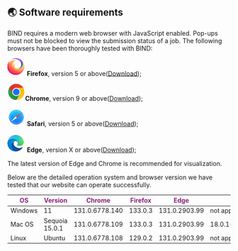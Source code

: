 ## 🌏 Software requirements

BIND requires a modern web browser with JavaScript enabled. Pop-ups must not be blocked to view the submission status of a job. The following browsers have been thoroughly tested with BIND:

<img src="./imgs/firefox.png" width="40"> **Firefox**, version 5 or above([Download](https://www.mozilla.org/en-US/firefox/)); 

<img src="./imgs/chrome.png" width="40">**Chrome**, version 9 or above([Download](https://www.google.com/intl/US/chrome/)); 

<img src="./imgs/safari.png" width="40"> **Safari**, version 5 or above([Download](http://www.apple.com/safari/download));  
                                                
<img src="./imgs/edge.png" width="40"> **Edge**, version X or above([Download](https://www.microsoft.com/en-us/edge/download?form=MA13FJ));




The latest version of Edge and Chrome is recommended for visualization.

Below are the detailed operation system and browser version we have tested that our website can operate successfully.

| <font color= #871F78>OS</font> | <font color= #871F78>Version | <font color= #871F78>Chrome | <font color= #871F78>Firefox | <font color= #871F78>Edge | <font color= #871F78>Safari |
| --- | ---    |  ---   |  ---    | ---  | ---    |
| Windows | 11 |  131.0.6778.140 | 133.0.3 | 131.0.2903.99 | not applicable |
| Mac OS | Sequoia 15.0.1 | 131.0.6778.109 | 133.0.3 | 131.0.2903.99 | 18.0.1(20619.1.26.31.7) |
| Linux  | Ubuntu    |  131.0.6778.108  | 129.0.2 | 131.0.2903.99|   not applicable      |